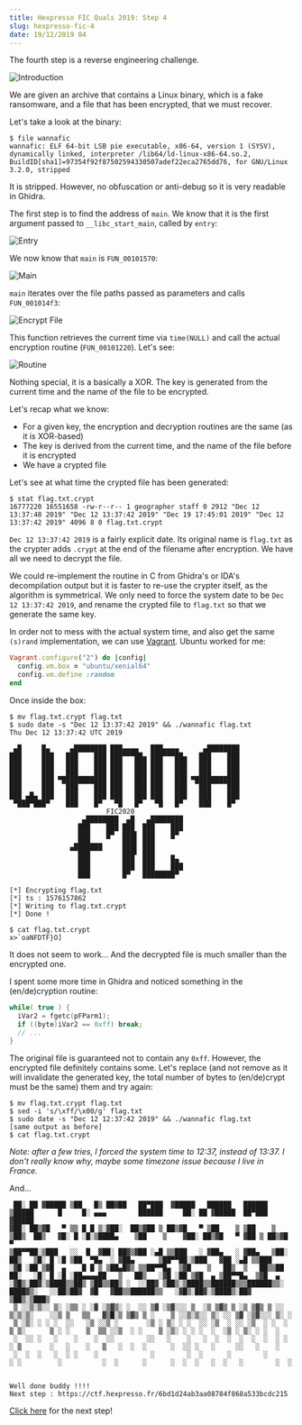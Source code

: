 ```yaml
---
title: Hexpresso FIC Quals 2019: Step 4
slug: hexpresso-fic-4
date: 19/12/2019 04
---
```


The fourth step is a reverse engineering challenge.

![Introduction](/assets/hexpresso-fic-quals/step4/intro.png)

We are given an archive that contains a Linux binary, which is a fake
ransomware, and a file that has been encrypted, that we must recover.

Let's take a look at the binary:

```
$ file wannafic
wannafic: ELF 64-bit LSB pie executable, x86-64, version 1 (SYSV), dynamically linked, interpreter /lib64/ld-linux-x86-64.so.2, BuildID[sha1]=97354f92f87502594330507adef22eca2765dd76, for GNU/Linux 3.2.0, stripped
```

It is stripped. However, no obfuscation or anti-debug so it is very
readable in Ghidra.

The first step is to find the address of `main`. We know that it is the first
argument passed to `__libc_start_main`, called by `entry`:

![Entry](/assets/hexpresso-fic-quals/step4/entry.png)

We now know that `main` is `FUN_00101570`:

![Main](/assets/hexpresso-fic-quals/step4/main.png)

`main` iterates over the file paths passed as parameters and calls
`FUN_001014f3`:

![Encrypt File](/assets/hexpresso-fic-quals/step4/encrypt_file.png)

This function retrieves the current time via `time(NULL)` and call the actual
encryption routine (`FUN_00101220`). Let's see:

![Routine](/assets/hexpresso-fic-quals/step4/routine.png)

Nothing special, it is a basically a XOR. The key is generated from the
current time and the name of the file to be encrypted.

Let's recap what we know:

* For a given key, the encryption and decryption routines are the same (as it is
XOR-based)
* The key is derived from the current time, and the name of the file before
it is encrypted
* We have a crypted file

Let's see at what time the crypted file has been generated:

```
$ stat flag.txt.crypt
16777220 16551658 -rw-r--r-- 1 geographer staff 0 2912 "Dec 12 13:37:48 2019" "Dec 12 13:37:42 2019" "Dec 19 17:45:01 2019" "Dec 12 13:37:42 2019" 4096 8 0 flag.txt.crypt
```

`Dec 12 13:37:42 2019` is a fairly explicit date. Its original name is
`flag.txt` as the crypter adds `.crypt` at the end of the filename after
encryption. We have all we need to decrypt the file.

We could re-implement the routine in C from Ghidra's or IDA's decompilation
output but it is faster to re-use the crypter itself, as the algorithm is
symmetrical. We only need to force the system date to be `Dec 12 13:37:42
2019`, and rename the crypted file to `flag.txt` so that we generate the same
key.

In order not to mess with the actual system time, and also get the same
`(s)rand` implementation, we can use [Vagrant](https://www.vagrantup.com/).
Ubuntu worked for me:

```ruby
Vagrant.configure("2") do |config|
  config.vm.box = "ubuntu/xenial64"
  config.vm.define :random
end
```

Once inside the box:

```
$ mv flag.txt.crypt flag.txt
$ sudo date -s "Dec 12 13:37:42 2019" && ./wannafic flag.txt
Thu Dec 12 13:37:42 UTC 2019

 ▄█     █▄     ▄████████ ███▄▄▄▄   ███▄▄▄▄      ▄████████
███     ███   ███    ███ ███▀▀▀██▄ ███▀▀▀██▄   ███    ███
███     ███   ███    ███ ███   ███ ███   ███   ███    ███
███     ███   ███    ███ ███   ███ ███   ███   ███    ███
███     ███ ▀███████████ ███   ███ ███   ███ ▀███████████
███     ███   ███    ███ ███   ███ ███   ███   ███    ███
███ ▄█▄ ███   ███    ███ ███   ███ ███   ███   ███    ███
 ▀███▀███▀    ███    █▀   ▀█   █▀   ▀█   █▀    ███    █▀
                        FIC2020
                  ▄████████  ▄█   ▄████████
                 ███    ███ ███  ███    ███
                 ███    █▀  ███▌ ███    █▀
                ▄███▄▄▄     ███▌ ███
               ▀▀███▀▀▀     ███▌ ███
                 ███        ███  ███    █▄
                 ███        ███  ███    ███
                 ███        █▀   ████████▀

[*] Encrypting flag.txt
[*] ts : 1576157862
[*] Writing to flag.txt.crypt
[*] Done !

$ cat flag.txt.crypt
x>`oaNFDTF}O]
```

It does not seem to work... And the decrypted file is much smaller than
the encrypted one.

I spent some more time in Ghidra and noticed something in the (en/de)cryption
routine:

```c
while( true ) {
  iVar2 = fgetc(pFParm1);
  if ((byte)iVar2 == 0xff) break;
  // ...
}
```

The original file is guaranteed not to contain any `0xff`. However, the
encrypted file definitely contains some. Let's replace (and not remove as it
will invalidate the generated key, the total number of bytes to (en/de)crypt
must be the same) them and try again:

```
$ mv flag.txt.crypt flag.txt
$ sed -i 's/\xff/\x00/g' flag.txt
$ sudo date -s "Dec 12 12:37:42 2019" && ./wannafic flag.txt
[same output as before]
$ cat flag.txt.crypt
```

*Note: after a few tries, I forced the system time to 12:37, instead of 13:37.
I don't really know why, maybe some timezone issue because I live in France.*

And...

```
 ██░ ██ ▓█████ ▒██   █▒ ██▓██   ██▀███  ▓█████   ██████   ██████  ▒█████      █     █░ ▄▄▄        ██████     ██░ ██ ▓█████  ██▀███  ▓█████
▓██░ ██▒▓█   ▀ ▒▒ █ █ ▒░▓██░  ██▒▓██ ▒ ██▒▓█   ▀ ▒██    ▒ ▒██    ▒ ▒██▒  ██▒   ▓█░ █ ░█░▒████▄    ▒██    ▒    ▓██░ ██▒▓█   ▀ ▓██ ▒ ██▒▓█   ▀
▒██▀▀██░▒███   ░░  █  ▓██░ ██▓▒▓██ ░▄█ ▒▒███   ░ ▓██▄   ░ ▓██▄   ▒██░  ██▒   ▒█░ █ ░█ ▒██  ▀█▄  ░ ▓██▄      ▒██▀▀██░▒███   ▓██ ░▄█ ▒▒███
░▓█ ░██ ▒▓█  ▄    █ █ ▒ ▒██▄█▓▒ ▒▒██▀▀█▄  ▒▓█    ▒   ██▒  ▒   ██▒▒██   ██░   ░█░ █ ░█ ░██▄▄▄▄██   ▒   ██▒   ░▓█ ░██ ▒▓█  ▄ ▒██▀▀█▄  ▒▓█  ▄
░▓█▒░██▓░▒████▒▒██▒ ▒██▒▒██▒ ░  ░░██▓ ▒██▒░▒████▒▒██████▒▒▒██████▒▒░ ████▓▒░   ░░██▒██▓  ▓█   ▓██▒▒██████▒▒   ░▓█▒░██▓░▒████▒░██▓ ▒██▒░▒███▒
 ▒ ░░▒░▒░░ ▒░ ░▒▒ ░ ░▓ ░▒▓▒░ ░  ░░ ▒▓ ░▒▓░░░ ▒  ░▒ ▒▓▒ ▒ ░▒ ▒▓▒ ▒ ░░ ▒░▒░▒░    ░░▒ ▒   ▒▒   ▓▒█░▒ ▒▓▒ ▒ ░    ▒ ░░▒░▒░░ ▒░ ░░ ▒▓ ░▒▓░░░ ▒░ ░
 ▒ ░▒░ ░ ░ ░  ░░   ░▒ ░░▒ ░       ░▒ ░ ▒░ ░ ░  ░░ ░▒  ░ ░░ ░▒  ░ ░  ░ ▒ ▒░      ▒ ░ ░    ▒  ▒▒ ░░▒  ░ ░    ▒ ░▒░ ░ ░ ░  ░  ░▒ ░ ▒░ ░ ░  ░
 ░  ░░ ░   ░    ░    ░  ░░        ░░   ░    ░   ░  ░  ░  ░  ░  ░  ░ ░ ░ ▒       ░   ░    ░   ▒   ░  ░  ░      ░  ░░ ░   ░     ░░   ░    ░
 ░  ░  ░   ░  ░ ░    ░             ░        ░  ░      ░        ░      ░ ░         ░          ░  ░      ░      ░  ░  ░   ░  ░   ░        ░  ░


Well done buddy !!!!
Next step : https://ctf.hexpresso.fr/6bd1d24ab3aa08784f868a533bcdc215
```

[Click here](/hexpresso-fic-5) for the next step!